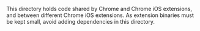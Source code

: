 This directory holds code shared by Chrome and Chrome iOS extensions, and
between different Chrome iOS extensions.
As extension binaries must be kept small, avoid adding dependencies in this
directory.
